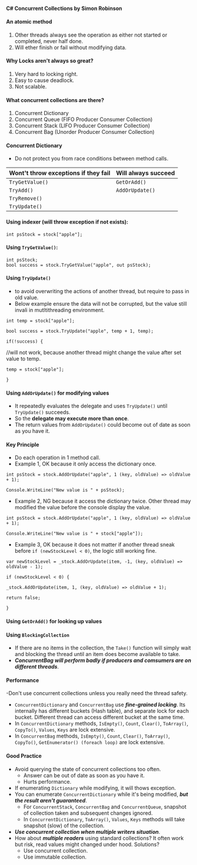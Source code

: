 #### C# Concurrent Collections by Simon Robinson ####

#### An atomic method ####
1. Other threads always see the operation as either not started or completed, never half done.
2. Will ether finish or fail without modifying data.

#### Why Locks aren't always so great? ####
1. Very hard to locking right.
2. Easy to cause deadlock.
3. Not scalable.

#### What concurrent collections are there? ####
1. Concurrent Dictionary
2. Concurrent Queue (FIFO Producer Consumer Collection)
3. Concurrent Stack (LIFO Producer Consumer Collection)
4. Concurrent Bag (Unorder Producer Consumer Collection)

#### Concurrent Dictionary ####
- Do not protect you from race conditions between method calls.

Wont't throw exceptions if they fail  | Will always succeed
------------------------------------- | --------------------
`TryGetValue()` | `GetOrAdd()`
`TryAdd()`      | `AddOrUpdate()`
`TryRemove()`   |
`TryUpdate()`   |

#### Using indexer (will throw exception if not exists): ####
`int psStock = stock["apple"];`

#### Using `TryGetValue()`: ####
`int psStock;` <br />
`bool success = stock.TryGetValue("apple", out psStock);`

#### Using `TryUpdate()` #### 
- to avoid overwriting the actions of another thread, but require to pass in old value.
- Below example ensure the data will not be corrupted, but the value still invali in mutltithreading environment.

`int temp = stock["apple"];`

`bool success = stock.TryUpdate("apple", temp + 1, temp);`


`if(!success) {`

  //will not work, because another thread might change the value after set value to temp.

  `temp = stock["apple"];`

`
}
`
#### Using `AddOrUpdate()` for modifying values #### 
- It repeatedly evaluates the delegate and uses `TryUpdate()` until `TryUpdate()` succeeds.
- So the __delegate may execute more than once__.
- The return values from `AddOrUpdate()` could become out of date as soon as you have it.

#### Key Principle ####
- Do each operation in 1 method call.
- Example 1, OK because it only access the dictionary once.

`int psStock = stock.AddOrUpdate("apple", 1 (key, oldValue) => oldValue + 1);`

`Console.WriteLine("New value is " + psStock);`

- Example 2, NG because it access the dictionary twice. Other thread may modified the value before the console display the value.

`int psStock = stock.AddOrUpdate("apple", 1 (key, oldValue) => oldValue + 1);`

`Console.WriteLine("New value is " + stock["apple"]);`

- Example 3, OK because it does not matter if another thread sneak before `if (newStockLevel < 0)`, the logic still working fine.

`var newStockLevel = _stock.AddOrUpdate(item, -1, (key, oldValue) => oldValue - 1);`

`if (newStockLevel < 0) {`

`_stock.AddOrUpdate(item, 1, (key, oldValue) => oldValue + 1);`

`return false;`

`}`

#### Using `GetOrAdd()` for looking up values ####

#### Using `BlockingCollection` ####
- If there are no items in the collection, the `Take()` function will simply wait and blocking the thread until an item does become available to take.
- ___ConcurrentBag will perform badly if producers and comsumers are on different threads___.

#### Performance ####
-Don't use concurrent collections unless you really need the thread safety.
- `ConcurrentDictionary` and `ConcurrentBag` use ___fine-grained locking___. Its internally has different buckets (Hash table), and separate lock for each bucket. Different thread can access different bucket at the same time. 
- In `ConcurrentDictionary` methods, `IsEmpty()`, `Count`, `Clear()`, `ToArray()`, `CopyTo()`, `Values`, `Keys` are lock extensive.
- In `ConcurrentBag` methods, `IsEmpty()`, `Count`, `Clear()`, `ToArray()`, `CopyTo()`, `GetEnumerator() (foreach loop)` are lock extensive.

#### Good Practice ####
* Avoid querying the state of concurrent collections too often.
  * Answer can be out of date as soon as you have it.
  * Hurts performance.
* If enumerating `Dictionary` while modifying, it will thows exception.
* You can enumerate `ConcurrentDictionary` while it's being modified, ___but the result aren't guaranteed___.
  * For `ConcurrentStack`, `ConcurrentBag` and `ConcurrentQueue`, snapshot of collection taken and subsequent changes ignored.
  * In `ConcurrentDictionary`, `ToArray()`, `Values`, `Keys` methods will take snapshot (slow) of the collection.
* ___Use concurrent collection when multiple writers situation___. 
* How about ___multiple readers___ using standard collections? It often work but risk, read values might changed under hood. Solutions?
  * Use concurrent collection.
  * Use immutable collection.
